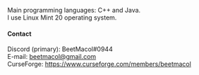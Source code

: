 Main programming languages: C++ and Java.  
I use Linux Mint 20 operating system.

#### Contact
Discord (primary): BeetMacol#0944  
E-mail: beetmacol@gmail.com  
CurseForge: https://www.curseforge.com/members/beetmacol
